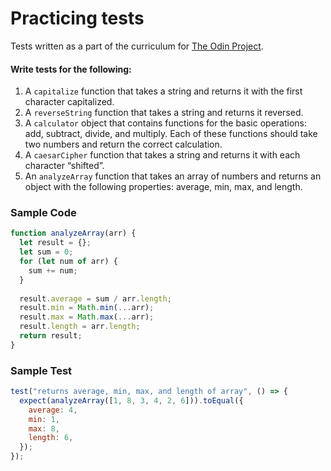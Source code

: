 # Practicing tests
Tests written as a part of the curriculum for [The Odin Project](https://www.theodinproject.com/).

#### Write tests for the following:
1. A `capitalize` function that takes a string and returns it with the first character capitalized.
2. A `reverseString` function that takes a string and returns it reversed.
3. A `calculator` object that contains functions for the basic operations: add, subtract, divide, and multiply. Each of these functions should take two numbers and return the correct calculation.
4. A `caesarCipher` function that takes a string and returns it with each character “shifted”.
5. An `analyzeArray` function that takes an array of numbers and returns an object with the following properties: average, min, max, and length.

### Sample Code
```javascript
function analyzeArray(arr) {
  let result = {};
  let sum = 0;
  for (let num of arr) {
    sum += num;
  }
  
  result.average = sum / arr.length;
  result.min = Math.min(...arr);
  result.max = Math.max(...arr);
  result.length = arr.length;
  return result;
}
```

### Sample Test
```javascript
test("returns average, min, max, and length of array", () => {
  expect(analyzeArray([1, 8, 3, 4, 2, 6])).toEqual({
    average: 4,
    min: 1,
    max: 8,
    length: 6,
  });
});
```
